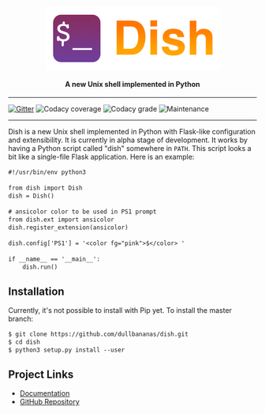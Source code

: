 <h1 align="center">
  <img src="artwork/dish-logo.png" height="128" align="center" />
</h1>

<h4 align="center">A new Unix shell implemented in Python</h4>

***
[![Gitter](https://img.shields.io/gitter/room/dullbananas/dish)](https://gitter.im/dish-shell/community)
![Codacy coverage](https://img.shields.io/codacy/coverage/1faac136e1a5459b9141fa6cc03cf0bd)
![Codacy grade](https://img.shields.io/codacy/grade/1faac136e1a5459b9141fa6cc03cf0bd)
![Maintenance](https://img.shields.io/maintenance/yes/2019)
***

Dish is a new Unix shell implemented in Python with Flask-like configuration and extensibility. It is currently in alpha stage of development. It works by having a Python script called "dish" somewhere in `PATH`. This script looks a bit like a single-file Flask application. Here is an example:

```python3
#!/usr/bin/env python3

from dish import Dish
dish = Dish()

# ansicolor color to be used in PS1 prompt
from dish.ext import ansicolor
dish.register_extension(ansicolor)

dish.config['PS1'] = '<color fg="pink">$</color> '

if __name__ == '__main__':
    dish.run()
```

## Installation

Currently, it's not possible to install with Pip yet. To install the master branch:

```console
$ git clone https://github.com/dullbananas/dish.git
$ cd dish
$ python3 setup.py install --user
```

## Project Links

* [Documentation](https://dish.readthedocs.io/en/latest/)
* [GitHub Repository](https://github.com/dullbananas/dish)
